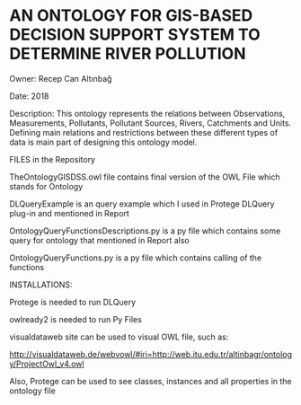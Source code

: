 # AN ONTOLOGY FOR GIS-BASED DECISION SUPPORT SYSTEM TO DETERMINE RIVER POLLUTION

Owner: Recep Can Altınbağ

Date: 2018

Description: This ontology represents the relations between Observations, Measurements, Pollutants, Pollutant Sources, Rivers, Catchments and Units. Defining main relations and restrictions between these different types of data is main part of designing this ontology model.

FILES in the Repository

TheOntologyGISDSS.owl file contains final version of the OWL File which stands for Ontology 

DLQueryExample is an query example which I used in Protege DLQuery plug-in and mentioned in Report 

OntologyQueryFunctionsDescriptions.py is a py file which contains some query for ontology that mentioned in Report also 

OntologyQueryFunctions.py is a py file which contains calling of the functions 

INSTALLATIONS:

Protege is needed to run DLQuery 

owlready2 is needed to run Py Files 

visualdataweb site can be used to visual OWL file, such as: 

http://visualdataweb.de/webvowl/#iri=http://web.itu.edu.tr/altinbagr/ontology/ProjectOwl_v4.owl  

Also, Protege can be used to see classes, instances and all  properties in the ontology file
